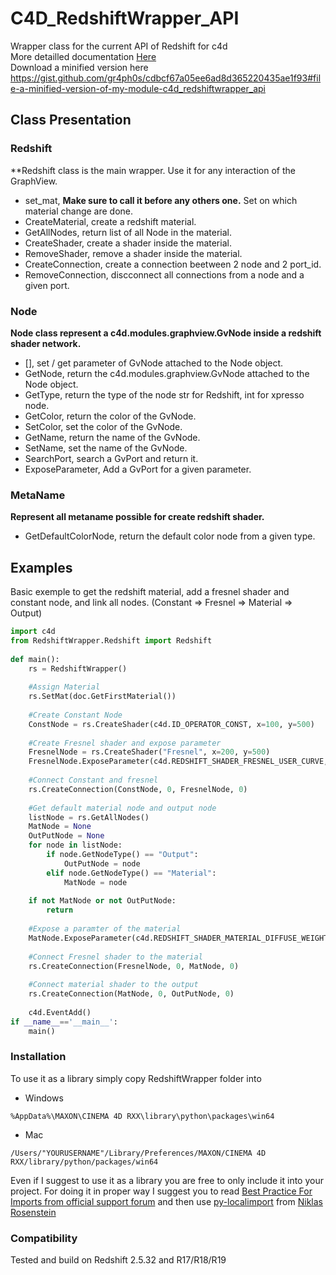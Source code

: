 # C4D_RedshiftWrapper_API
Wrapper class for the current API of Redshift for c4d<br />
More detailled documentation [Here](https://gr4ph0s.github.io/C4D_RedshiftWrapper_API/)<br />
Download a minified version here https://gist.github.com/gr4ph0s/cdbcf67a05ee6ad8d365220435ae1f93#file-a-minified-version-of-my-module-c4d_redshiftwrapper_api

## Class Presentation

### Redshift
**Redshift class is the main wrapper. Use it for any interaction of the GraphView.
- set_mat, **Make sure to call it before any others one.** Set on which material change are done.
- CreateMaterial, create a redshift material.
- GetAllNodes, return list of all Node in the material.
- CreateShader, create a shader inside the material.
- RemoveShader, remove a shader inside the material.
- CreateConnection, create a connection beetween 2 node and 2 port_id.
- RemoveConnection, discconnect all connections from a node and a given port.

### Node
**Node class represent a c4d.modules.graphview.GvNode inside a redshift shader network.**
- [], set / get parameter of GvNode attached to the Node object.
- GetNode, return the c4d.modules.graphview.GvNode attached to the Node object.
- GetType, return the type of the node str for Redshift, int for xpresso node.
- GetColor, return the color of the GvNode.
- SetColor, set the color of the GvNode.
- GetName, return the name of the GvNode.
- SetName, set the name of the GvNode.
- SearchPort, search a GvPort and return it.
- ExposeParameter, Add a GvPort for a given parameter.

### MetaName
**Represent all metaname possible for create redshift shader.**
- GetDefaultColorNode, return the default color node from a given type.


## Examples
Basic exemple to get the redshift material, add a fresnel shader and constant node, and link all nodes. (Constant => Fresnel => Material => Output)
```python
import c4d
from RedshiftWrapper.Redshift import Redshift
 
def main():
    rs = RedshiftWrapper()
   
    #Assign Material
    rs.SetMat(doc.GetFirstMaterial())
   
    #Create Constant Node
    ConstNode = rs.CreateShader(c4d.ID_OPERATOR_CONST, x=100, y=500)
   
    #Create Fresnel shader and expose parameter
    FresnelNode = rs.CreateShader("Fresnel", x=200, y=500)
    FresnelNode.ExposeParameter(c4d.REDSHIFT_SHADER_FRESNEL_USER_CURVE, c4d.GV_PORT_INPUT)
   
    #Connect Constant and fresnel
    rs.CreateConnection(ConstNode, 0, FresnelNode, 0)
   
    #Get default material node and output node
    listNode = rs.GetAllNodes()
    MatNode = None
    OutPutNode = None
    for node in listNode:
        if node.GetNodeType() == "Output":
            OutPutNode = node
        elif node.GetNodeType() == "Material":
            MatNode = node
           
    if not MatNode or not OutPutNode:
        return
   
    #Expose a paramter of the material
    MatNode.ExposeParameter(c4d.REDSHIFT_SHADER_MATERIAL_DIFFUSE_WEIGHT, c4d.GV_PORT_INPUT)
   
    #Connect Fresnel shader to the material
    rs.CreateConnection(FresnelNode, 0, MatNode, 0)
   
    #Connect material shader to the output
    rs.CreateConnection(MatNode, 0, OutPutNode, 0)
   
    c4d.EventAdd()
if __name__=='__main__':
    main()
```


### Installation

To use it as a library simply copy RedshiftWrapper folder into
- Windows
```
%AppData%\MAXON\CINEMA 4D RXX\library\python\packages\win64
```
- Mac
```
/Users/"YOURUSERNAME"/Library/Preferences/MAXON/CINEMA 4D RXX/library/python/packages/win64
```

Even if I suggest to use it as a library you are free to only include it into your project. For doing it in proper way I suggest you to read [Best Practice For Imports from official support forum](http://www.plugincafe.com/forum/forum_posts.asp?TID=10727)
and then use [py-localimport](https://gist.github.com/NiklasRosenstein/f5690d8f36bbdc8e5556) from [Niklas Rosenstein](https://github.com/NiklasRosenstein)

### Compatibility
Tested and build on Redshift 2.5.32 and R17/R18/R19

